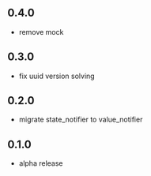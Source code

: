 ## 0.4.0
* remove mock

## 0.3.0
* fix uuid version solving

## 0.2.0
* migrate state_notifier to value_notifier

## 0.1.0
* alpha release
